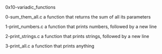 0x10-variadic_functions

0-sum_them_all.c	a function that returns the sum of all its parameters

1-print_numbers.c	a function that prints numbers, followed by a new line

2-print_strings.c	a function that prints strings, followed by a new line

3-print_all.c	a function that prints anything
